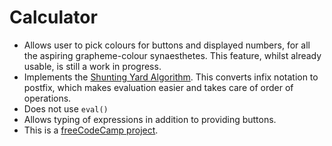 # Calculator
* Allows user to pick colours for buttons and displayed numbers, for all the aspiring grapheme-colour synaesthetes. This feature, whilst already usable, is still a work in progress.
* Implements the [Shunting Yard Algorithm](https://en.wikipedia.org/wiki/Shunting-yard_algorithm). This converts infix notation to postfix, which makes evaluation easier and takes care of order of operations.
* Does not use ```eval()```
* Allows typing of expressions in addition to providing buttons.
* This is a [freeCodeCamp project](https://www.freecodecamp.com/challenges/build-a-javascript-calculator).